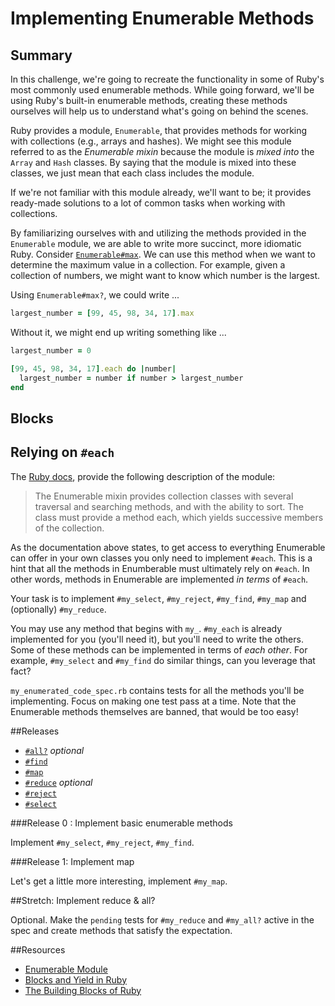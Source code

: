 # Implementing Enumerable Methods

## Summary
In this challenge, we're going to recreate the functionality in some of Ruby's most commonly used enumerable methods.  While going forward, we'll be using Ruby's built-in enumerable methods, creating these methods ourselves will help us to understand what's going on behind the scenes.

Ruby provides a module, `Enumerable`, that provides methods for working with collections (e.g., arrays and hashes).  We might see this module referred to as the *Enumerable mixin* because the module is *mixed into* the `Array` and `Hash` classes.  By saying that the module is mixed into these classes, we just mean that each class includes the module.  

If we're not familiar with this module already, we'll want to be; it provides ready-made solutions to a lot of common tasks when working with collections.  

By familiarizing ourselves with and utilizing the methods provided in the `Enumerable` module, we are able to write more succinct, more idiomatic Ruby.  Consider [`Enumerable#max`](http://ruby-doc.org/core-2.0.0/Enumerable.html#method-i-max).  We can use this method when we want to determine the maximum value in a collection.  For example, given a collection of numbers, we might want to know which number is the largest.

Using `Enumerable#max?`, we could write ...

```ruby
largest_number = [99, 45, 98, 34, 17].max
```

Without it, we might end up writing something like ...

```ruby
largest_number = 0

[99, 45, 98, 34, 17].each do |number|
  largest_number = number if number > largest_number
end
```

## Blocks




## Relying on `#each`


The [Ruby docs](http://ruby-doc.org/core-2.1.0/Enumerable.html), provide the following description of the module:

> The Enumerable mixin provides collection classes with several traversal and searching methods, and with the ability to sort. The class must provide a method each, which yields successive members of the collection.




As the documentation above states, to get access to everything Enumerable can offer in your own classes you only need to implement `#each`. This is a hint that all the methods in Enumberable must ultimately rely on `#each`. In other words, methods in Enumerable are implemented _in terms_ of `#each`.

Your task is to implement `#my_select`, `#my_reject`, `#my_find`, `#my_map` and (optionally) `#my_reduce`.

You may use any method that begins with `my_`. `#my_each` is already implemented for you (you'll need it), but you'll need to write the others. Some of these methods can be implemented in terms of _each other_. For example, `#my_select` and `#my_find` do similar things, can you leverage that fact?

`my_enumerated_code_spec.rb` contains tests for all the methods you'll be implementing. Focus on making one test pass at a time. Note that the Enumerable methods themselves are banned, that would be too easy!

##Releases



- [`#all?`](http://ruby-doc.org/core-2.0.0/Enumerable.html#method-i-all-3F) *optional*
- [`#find`](http://ruby-doc.org/core-2.0.0/Enumerable.html#method-i-find)
- [`#map`](http://ruby-doc.org/core-2.0.0/Enumerable.html#method-i-map)
- [`#reduce`](http://ruby-doc.org/core-2.0.0/Enumerable.html#method-i-reduce) *optional*
- [`#reject`](http://ruby-doc.org/core-2.0.0/Enumerable.html#method-i-reject)
- [`#select`](http://ruby-doc.org/core-2.0.0/Enumerable.html#method-i-select)



###Release 0 : Implement basic enumerable methods

Implement `#my_select`, `#my_reject`, `#my_find`.

###Release 1: Implement map

Let's get a little more interesting, implement `#my_map`.

##Stretch: Implement reduce & all?

Optional. Make the `pending` tests for `#my_reduce` and `#my_all?` active in the spec and create methods that satisfy the expectation.

##Resources

* [Enumerable Module](http://ruby-doc.org/core-2.1.0/Enumerable.html)
* [Blocks and Yield in Ruby](http://stackoverflow.com/questions/3066703/blocks-and-yields-in-ruby)
* [The Building Blocks of Ruby](http://yehudakatz.com/2010/02/07/the-building-blocks-of-ruby/)
